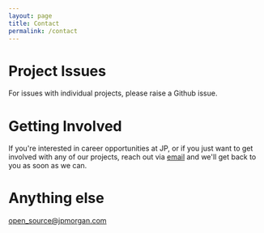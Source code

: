 ```yaml
---
layout: page
title: Contact
permalink: /contact
---
```


# Project Issues
For issues with individual projects, please raise a Github issue.

# Getting Involved
If you're interested in career opportunities at JP, or if you just want to get involved with any of our projects, reach out via [email](mailto:open_source@jpmorgan.com) and we'll get back to you as soon as we can.

# Anything else
[open_source@jpmorgan.com](mailto:open_source@jpmorgan.com)